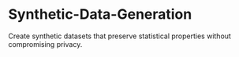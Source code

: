 # Synthetic-Data-Generation
Create  synthetic datasets that preserve statistical properties without compromising privacy.
